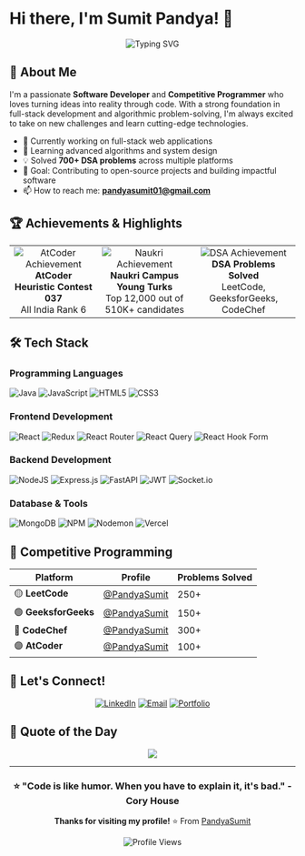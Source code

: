 # Hi there, I'm Sumit Pandya! 👋

<div align="center">
  
  ![Typing SVG](https://readme-typing-svg.demolab.com?font=Fira+Code&pause=1000&color=36BCF7FF&width=435&lines=Full-Stack+Developer;Competitive+Programmer;Problem+Solver;Always+Learning+New+Things!)
  
</div>

## 🚀 About Me

I'm a passionate **Software Developer** and **Competitive Programmer** who loves turning ideas into reality through code. With a strong foundation in full-stack development and algorithmic problem-solving, I'm always excited to take on new challenges and learn cutting-edge technologies.

- 🔭 Currently working on full-stack web applications
- 🌱 Learning advanced algorithms and system design
- 💡 Solved **700+ DSA problems** across multiple platforms
- 🎯 Goal: Contributing to open-source projects and building impactful software
- 📫 How to reach me: **pandyasumit01@gmail.com**

## 🏆 Achievements & Highlights

<table>
  <tr>
    <td align="center">
      <img src="https://img.shields.io/badge/🥇-AIR%206-gold?style=for-the-badge&labelColor=darkgreen&color=gold" alt="AtCoder Achievement"/>
      <br><b>AtCoder Heuristic Contest 037</b>
      <br>All India Rank 6
    </td>
    <td align="center">
      <img src="https://img.shields.io/badge/🎉-Top%2012K-blue?style=for-the-badge&labelColor=darkblue&color=lightblue" alt="Naukri Achievement"/>
      <br><b>Naukri Campus Young Turks</b>
      <br>Top 12,000 out of 510K+ candidates
    </td>
    <td align="center">
      <img src="https://img.shields.io/badge/💻-500+-green?style=for-the-badge&labelColor=darkgreen&color=lightgreen" alt="DSA Achievement"/>
      <br><b>DSA Problems Solved</b>
      <br>LeetCode, GeeksforGeeks, CodeChef
    </td>
  </tr>
</table>

## 🛠️ Tech Stack

### Programming Languages
![Java](https://img.shields.io/badge/Java-%23ED8B00.svg?style=for-the-badge&logo=openjdk&logoColor=white)
![JavaScript](https://img.shields.io/badge/JavaScript-%23323330.svg?style=for-the-badge&logo=javascript&logoColor=%23F7DF1E)
![HTML5](https://img.shields.io/badge/HTML5-%23E34F26.svg?style=for-the-badge&logo=html5&logoColor=white)
![CSS3](https://img.shields.io/badge/CSS3-%231572B6.svg?style=for-the-badge&logo=css3&logoColor=white)

### Frontend Development
![React](https://img.shields.io/badge/React-%2320232a.svg?style=for-the-badge&logo=react&logoColor=%2361DAFB)
![Redux](https://img.shields.io/badge/Redux-%23593d88.svg?style=for-the-badge&logo=redux&logoColor=white)
![React Router](https://img.shields.io/badge/React_Router-CA4245?style=for-the-badge&logo=react-router&logoColor=white)
![React Query](https://img.shields.io/badge/-React%20Query-FF4154?style=for-the-badge&logo=react%20query&logoColor=white)
![React Hook Form](https://img.shields.io/badge/React%20Hook%20Form-%23EC5990.svg?style=for-the-badge&logo=reacthookform&logoColor=white)

### Backend Development
![NodeJS](https://img.shields.io/badge/Node.js-6DA55F?style=for-the-badge&logo=node.js&logoColor=white)
![Express.js](https://img.shields.io/badge/Express.js-%23404d59.svg?style=for-the-badge&logo=express&logoColor=%2361DAFB)
![FastAPI](https://img.shields.io/badge/FastAPI-005571?style=for-the-badge&logo=fastapi)
![JWT](https://img.shields.io/badge/JWT-black?style=for-the-badge&logo=JSON%20web%20tokens)
![Socket.io](https://img.shields.io/badge/Socket.io-black?style=for-the-badge&logo=socket.io&badgeColor=010101)

### Database & Tools
![MongoDB](https://img.shields.io/badge/MongoDB-%234ea94b.svg?style=for-the-badge&logo=mongodb&logoColor=white)
![NPM](https://img.shields.io/badge/NPM-%23CB3837.svg?style=for-the-badge&logo=npm&logoColor=white)
![Nodemon](https://img.shields.io/badge/NODEMON-%23323330.svg?style=for-the-badge&logo=nodemon&logoColor=%BBDEAD)
![Vercel](https://img.shields.io/badge/Vercel-%23000000.svg?style=for-the-badge&logo=vercel&logoColor=white)

## 🏅 Competitive Programming

<div align="center">
  
| Platform | Profile | Problems Solved |
|----------|---------|----------------|
| 🟡 **LeetCode** | [@PandyaSumit](https://leetcode.com/PandyaSumit) | 250+ |
| 🟢 **GeeksforGeeks** | [@PandyaSumit](https://auth.geeksforgeeks.org/user/PandyaSumit) | 150+ |
| 🔵 **CodeChef** | [@PandyaSumit](https://www.codechef.com/users/PandyaSumit) | 300+ |
| 🟣 **AtCoder** | [@PandyaSumit](https://atcoder.jp/users/PandyaSumit) | 100+ |

</div>

## 🤝 Let's Connect!

<div align="center">
  
[![LinkedIn](https://img.shields.io/badge/LinkedIn-%230077B5.svg?style=for-the-badge&logo=linkedin&logoColor=white)](https://www.linkedin.com/in/sumitpandya1/)
[![Email](https://img.shields.io/badge/Email-D14836?style=for-the-badge&logo=gmail&logoColor=white)](mailto:pandyasumit01@gmail.com)
[![Portfolio](https://img.shields.io/badge/Portfolio-%23000000.svg?style=for-the-badge&logo=firefox&logoColor=white)](#)

</div>

## 💭 Quote of the Day

<div align="center">
  
![](https://quotes-github-readme.vercel.app/api?type=horizontal&theme=tokyonight)

</div>

---

<div align="center">
  
### ⭐ "Code is like humor. When you have to explain it, it's bad." - Cory House

**Thanks for visiting my profile!** ⭐️ From [PandyaSumit](https://github.com/PandyaSumit)

![Profile Views](https://visitcount.itsvg.in/api?id=PandyaSumit&icon=5&color=6)

</div>
